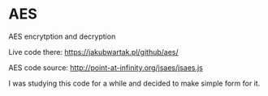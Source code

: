 # AES
AES encrytption and decryption

Live code there: https://jakubwartak.pl/github/aes/

AES code source: http://point-at-infinity.org/jsaes/jsaes.js

I was studying this code for a while and decided to make simple form for it.
